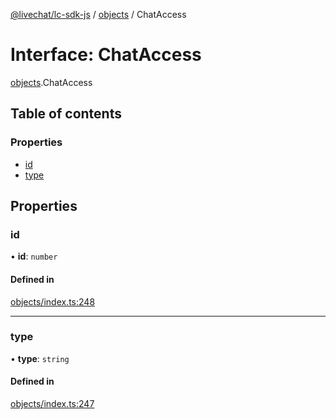 [@livechat/lc-sdk-js](../README.md) / [objects](../modules/objects.md) / ChatAccess

# Interface: ChatAccess

[objects](../modules/objects.md).ChatAccess

## Table of contents

### Properties

- [id](objects.ChatAccess.md#id)
- [type](objects.ChatAccess.md#type)

## Properties

### id

• **id**: `number`

#### Defined in

[objects/index.ts:248](https://github.com/livechat/lc-sdk-js/blob/11cc290/src/objects/index.ts#L248)

___

### type

• **type**: `string`

#### Defined in

[objects/index.ts:247](https://github.com/livechat/lc-sdk-js/blob/11cc290/src/objects/index.ts#L247)
